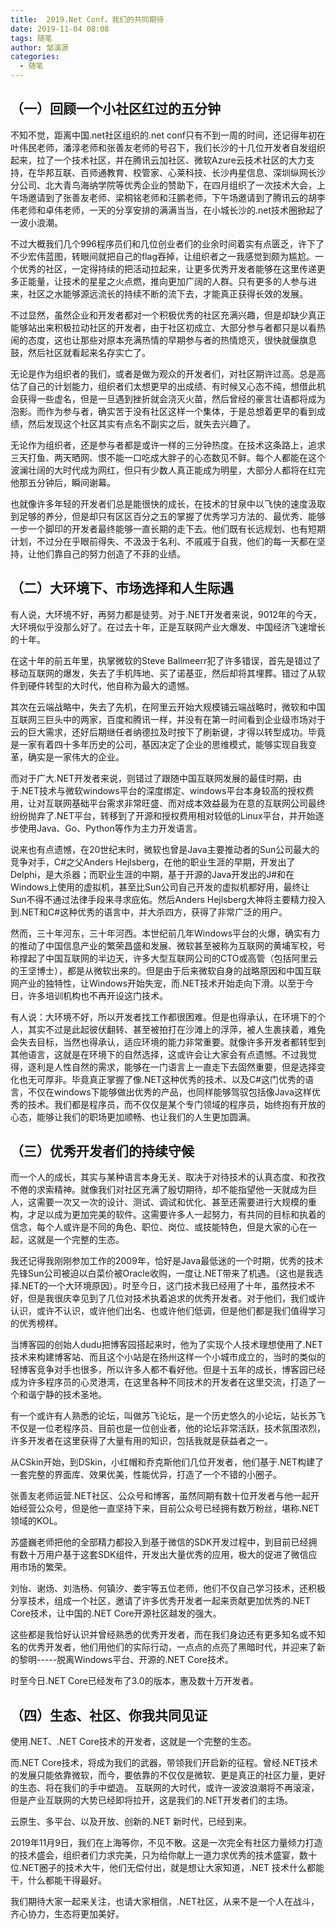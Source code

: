 ```yaml
---
title:  2019.Net Conf，我们的共同期待
date: 2019-11-04 08:08
tags: 随笔
author: 邹溪源
categories:
  - 随笔
---
```




## （一）回顾一个小社区红过的五分钟
不知不觉，距离中国.net社区组织的.net conf只有不到一周的时间，还记得年初在叶伟民老师，潘淳老师和张善友老师的号召下，我们长沙的十几位开发者自发组织起来，拉了一个技术社区，并在腾讯云加社区、微软Azure云技术社区的大力支持，在华邦互联、百师通教育、校管家、心莱科技、长沙冉星信息、深圳纵网长沙分公司、北大青鸟海纳学院等优秀企业的赞助下，在四月组织了一次技术大会，上午场邀请到了张善友老师、梁桐铭老师和汪鹏老师，下午场邀请到了腾讯云的胡李伟老师和卓伟老师，一天的分享安排的满满当当，在小城长沙的.net技术圈掀起了一波小浪潮。

不过大概我们几个996程序员们和几位创业者们的业余时间着实有点匮乏，许下了不少宏伟蓝图，转眼间就把自己的flag吞掉，让组织者之一我感觉到颇为尴尬。一个优秀的社区，一定得持续的把活动拉起来，让更多优秀开发者能够在这里传递更多正能量，让技术的星星之火点燃，推向更加广阔的人群。只有更多的人参与进来，社区之水能够源远流长的持续不断的流下去，才能真正获得长效的发展。

不过显然，虽然企业和开发者都对一个积极优秀的社区充满兴趣，但是却缺少真正能够站出来积极拉动社区的开发者，由于社区初成立、大部分参与者都只是以看热闹的态度，这也让那些对原本充满热情的早期参与者的热情熄灭，很快就偃旗息鼓，然后社区就看起来名存实亡了。

无论是作为组织者的我们，或者是做为观众的开发者们，对社区期许过高。总是高估了自己的计划能力，组织者们太想更早的出成绩、有时候又心态不纯，想借此机会获得一些虚名，但是一旦遇到挫折就会浇灭火苗，然后曾经的豪言壮语都将成为泡影。而作为参与者，确实苦于没有社区这样一个集体，于是总想着更早的看到成绩，然后发现这个社区其实有点名不副实之后，就失去兴趣了。

无论作为组织者，还是参与者都是或许一样的三分钟热度。在技术这条路上，追求三天打鱼、两天晒网、恨不能一口吃成大胖子的心态数见不鲜。每个人都能在这个波澜壮阔的大时代成为网红，但只有少数人真正能成为明星，大部分人都将在红完他那五分钟后，瞬间谢幕。

也就像许多年轻的开发者们总是能很快的成长，在技术的甘泉中以飞快的速度汲取到足够的养分，但是却只有区区百分之五的掌握了优秀学习方法的、最优秀、能够一步一个脚印的开发者最终能够一直长期的走下去。他们既有长远规划、也有短期计划，不过分在乎眼前得失、不汲汲于名利、不戚戚于自我，他们的每一天都在坚持，让他们靠自己的努力创造了不菲的业绩。

## （二）大环境下、市场选择和人生际遇
有人说，大环境不好，再努力都是徒劳。对于.NET开发者来说，9012年的今天，大环境似乎没那么好了。在过去十年，正是互联网产业大爆发、中国经济飞速增长的十年。

在这十年的前五年里，执掌微软的Steve Ballmeerr犯了许多错误，首先是错过了移动互联网的爆发，失去了手机阵地、买了诺基亚，然后却将其埋葬。错过了从软件到硬件转型的大时代，他自称为最大的遗憾。

其次在云端战略中，失去了先机，在阿里云开始大规模铺云端战略时，微软和中国互联网三巨头中的两家，百度和腾讯一样，并没有在第一时间看到企业级市场对于云的巨大需求，还好后期继任者纳德拉及时按下了刷新键，才得以转型成功。毕竟是一家有着四十多年历史的公司，基因决定了企业的思维模式，能够实现自我变革，确实是一家伟大的企业。

而对于广大.NET开发者来说，则错过了跟随中国互联网发展的最佳时期，由于.NET技术与微软windows平台的深度绑定、windows平台本身较高的授权费用，让对互联网基础平台需求非常旺盛、而对成本效益最为在意的互联网公司最终纷纷抛弃了.NET平台，转移到了开源和授权费用相对较低的Linux平台，并开始逐步使用Java、Go、Python等作为主力开发语言。

说来也有点遗憾，在20世纪末时，微软也曾是Java主要推动者的Sun公司最大的竞争对手，C#之父Anders Hejlsberg，在他的职业生涯的早期，开发出了Delphi，是大杀器；而职业生涯的中期，基于开源的Java开发出的J#和在Windows上使用的虚拟机，甚至比Sun公司自己开发的虚拟机都好用，最终让Sun不得不通过法律手段来寻求庇佑。然后Anders Hejlsberg大神将主要精力投入到.NET和C#这种优秀的语言中，并大杀四方，获得了非常广泛的用户。

然而，三十年河东，三十年河西。本世纪前几年Windows平台的火爆，确实有力的推动了中国信息产业的繁荣昌盛和发展、微软甚至被称为互联网的黄埔军校，号称撑起了中国互联网的半边天，许多大型互联网公司的CTO或高管（包括阿里云的王坚博士），都是从微软出来的。但是由于后来微软自身的战略原因和中国互联网产业的独特性，让Windows开始失宠，而.NET技术开始走向下滑。以至于今日，许多培训机构也不再开设这门技术。

有人说：大环境不好，所以开发者找工作都很困难。但是也得承认，在环境下的个人，其实不过是此起彼伏翻转、甚至被拍打在沙滩上的浮萍，被人生裹挟着，难免会失去目标，当然也得承认，适应环境的能力非常重要。就像许多开发者都转型到其他语言，这就是在环境下的自然选择，这或许会让大家会有点遗憾。不过我觉得，逐利是人性自然的需求，能够在一门语言上一直走下去固然重要，但是选择变化也无可厚非。毕竟真正掌握了像.NET这种优秀的技术、以及C#这门优秀的语言，不仅在windows下能够做出优秀的产品，也同样能够驾驭包括像Java这样优秀的技术。我们都是程序员，而不仅仅是某个专门领域的程序员，始终抱有开放的心态，能够让我们的职场更加顺畅、也让我们的人生更加圆满。

## （三）优秀开发者们的持续守候
而一个人的成长，其实与某种语言本身无关、取决于对待技术的认真态度、和孜孜不倦的求索精神。就像我们对社区充满了殷切期待，却不能指望他一天就成为巨人，这需要一次又一次的设计、测试、调试和优化、甚至还需要进行大规模的重构，才足以成为更加完美的软件。这需要许多人一起努力，有共同的目标和执着的信念，每个人或许是不同的角色、职位、岗位、或技能特色，但是大家的心在一起，这就是一个完整的生态。

我还记得我刚刚参加工作的2009年，恰好是Java最低迷的一个时期，优秀的技术先锋Sun公司被迫以白菜价被Oracle收购，一度让.NET带来了机遇。（这也是我选择.NET的一个大环境原因）。时至今日，这门技术我已经用了十年，虽然技术不好，但是我很庆幸见到了几位对技术执着追求的优秀开发者。对于他们，我们或许认识，或许不认识，或许他们出名、也或许他们低调，但是他们都是我们值得学习的优秀榜样。

当博客园的创始人dudu把博客园搭起来时，他为了实现个人技术理想使用了.NET技术来构建博客站、而且这个小站是在扬州这样一个小城市成立的，当时的类似的轻博客竞争对手也很多，所以许多人都不看好他。但是十五年的成长，博客园已经成为许多程序员的心灵港湾，在这里各种不同技术的开发者在这里交流，打造了一个和谐宁静的技术圣地。

有一个或许有人熟悉的论坛，叫做苏飞论坛，是一个历史悠久的小论坛，站长苏飞不仅是一位老程序员、目前也是一位创业者，他的论坛非常活跃，技术氛围浓烈，许多开发者在这里获得了大量有用的知识，包括我就是获益者之一。

从CSkin开始，到DSkin，小红帽和乔克斯他们几位开发者，他们基于.NET构建了一套完整的界面库、效果优美，性能优异，打造了一个不错的小圈子。

张善友老师运营.NET社区、公众号和博客，虽然同期有数十位开发者与他一起开始经营公众号，但是他一直坚持下来，目前公众号已经拥有数万粉丝，堪称.NET领域的KOL。

苏盛巍老师把他的全部精力都投入到基于微信的SDK开发过程中，到目前已经拥有数十万用户基于这套SDK组件，开发出大量优秀的应用，极大的促进了微信应用市场的繁荣。  

刘怡、谢炀、刘浩杨、何镇汐、娄宇等五位老师，他们不仅自己学习技术，还积极分享技术，组成一个社区，邀请了许多优秀开发者一起来贡献更加优秀的.NET Core技术，让中国的.NET Core开源社区越发的强大。

这些都是我恰好认识并曾经熟悉的优秀开发者，而在我们身边还有更多知名或不知名的优秀开发者，他们用他们的实际行动，一点点的点亮了黑暗时代，并迎来了新的黎明-----脱离Windows平台、开源的.NET Core技术。

时至今日.NET Core已经发布了3.0的版本，惠及数十万开发者。

## （四）生态、社区、你我共同见证
使用.NET、.NET Core技术的开发者，这就是一个完整的生态。

而.NET Core技术，将成为我们的武器，带领我们开启新的征程。曾经.NET技术的发展只能依靠微软，而今，要依靠的不仅仅是微软、更是真正的社区力量，更好的生态、将在我们的手中塑造。 互联网的大时代，或许一波波浪潮将不再滚滚，但是产业互联网的大势已经即将拉开，这是我们的.NET开发者们的主场。

云原生、多平台、以及开放、创新的.NET 新时代，已经到来。

2019年11月9日，我们在上海等你，不见不散。这是一次完全有社区力量倾力打造的技术盛会，组织者们力求完美，只为给你献上一道力求优秀的技术盛宴，数十位.NET圈子的技术大牛，他们无偿付出，就是想让大家知道，.NET 技术什么都能干，什么都能干得最好。

我们期待大家一起来关注，也请大家相信，.NET社区，从来不是一个人在战斗，齐心协力，生态将更加美好。 